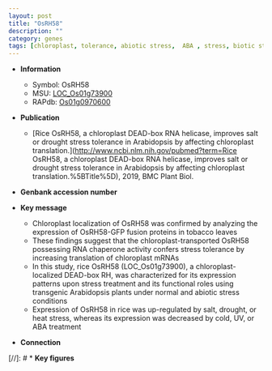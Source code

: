 ```yaml
---
layout: post
title: "OsRH58"
description: ""
category: genes
tags: [chloroplast, tolerance, abiotic stress,  ABA , stress, biotic stress, ABA, stress tolerance]
---
```


* **Information**  
    + Symbol: OsRH58  
    + MSU: [LOC_Os01g73900](http://rice.plantbiology.msu.edu/cgi-bin/ORF_infopage.cgi?orf=LOC_Os01g73900)  
    + RAPdb: [Os01g0970600](http://rapdb.dna.affrc.go.jp/viewer/gbrowse_details/irgsp1?name=Os01g0970600)  

* **Publication**  
    + [Rice OsRH58, a chloroplast DEAD-box RNA helicase, improves salt or drought stress tolerance in Arabidopsis by affecting chloroplast translation.](http://www.ncbi.nlm.nih.gov/pubmed?term=Rice OsRH58, a chloroplast DEAD-box RNA helicase, improves salt or drought stress tolerance in Arabidopsis by affecting chloroplast translation.%5BTitle%5D), 2019, BMC Plant Biol.

* **Genbank accession number**  

* **Key message**  
    + Chloroplast localization of OsRH58 was confirmed by analyzing the expression of OsRH58-GFP fusion proteins in tobacco leaves
    + These findings suggest that the chloroplast-transported OsRH58 possessing RNA chaperone activity confers stress tolerance by increasing translation of chloroplast mRNAs
    + In this study, rice OsRH58 (LOC_Os01g73900), a chloroplast-localized DEAD-box RH, was characterized for its expression patterns upon stress treatment and its functional roles using transgenic Arabidopsis plants under normal and abiotic stress conditions
    + Expression of OsRH58 in rice was up-regulated by salt, drought, or heat stress, whereas its expression was decreased by cold, UV, or ABA treatment

* **Connection**  

[//]: # * **Key figures**  


